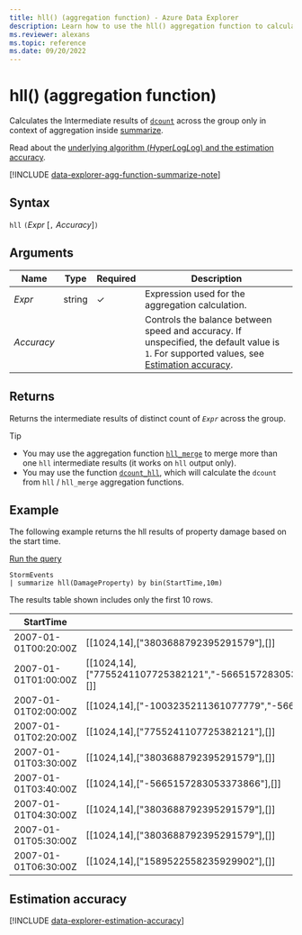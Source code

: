 ```yaml
---
title: hll() (aggregation function) - Azure Data Explorer
description: Learn how to use the hll() aggregation function to calculate the results of the dcount() function in Azure Data Explorer.
ms.reviewer: alexans
ms.topic: reference
ms.date: 09/20/2022
---
```

# hll() (aggregation function)

Calculates the Intermediate results of [`dcount`](dcount-aggfunction.md) across the group only in context of aggregation inside [summarize](summarizeoperator.md).

Read about the [underlying algorithm (*H*yper*L*og*L*og) and the estimation accuracy](#estimation-accuracy).

[!INCLUDE [data-explorer-agg-function-summarize-note](../../includes/data-explorer-agg-function-summarize-note.md)]

## Syntax

`hll` `(`*Expr* [`,` *Accuracy*]`)`

## Arguments

| Name | Type | Required | Description |
|--|--|--|--|
| *Expr* |  string | &check; | Expression used for the aggregation calculation. |
| *Accuracy* |   |   | Controls the balance between speed and accuracy. If unspecified, the default value is `1`. For supported values, see [Estimation accuracy](#estimation-accuracy). |

## Returns

Returns the intermediate results of distinct count of *`Expr`* across the group.

> [!TIP]
>
>- You may use the aggregation function [`hll_merge`](hll-merge-aggfunction.md) to merge more than one `hll` intermediate results (it works on `hll` output only).
>- You may use the function [`dcount_hll`](dcount-hllfunction.md), which will calculate the `dcount` from `hll` / `hll_merge` aggregation functions.

## Example

The following example returns the hll results of property damage based on the start time.

<a href="https://dataexplorer.azure.com/clusters/help/databases/Samples?query=H4sIAAAAAAAAAwsuyS/KdS1LzSsp5qpRKC7NzU0syqxKVcjIydFwScxNTE8NKMovSC0qqdRUSKpUSMrM0wguSSwqCcnMTdUxNMjVBACCSG7CQQAAAA==" target="_blank">Run the query</a>

```kusto
StormEvents
| summarize hll(DamageProperty) by bin(StartTime,10m)
```

The results table shown includes only the first 10 rows.

| StartTime | hll_DamageProperty |
|--|--|
| 2007-01-01T00:20:00Z | [[1024,14],["3803688792395291579"],[]] |
| 2007-01-01T01:00:00Z | [[1024,14],["7755241107725382121","-5665157283053373866","3803688792395291579","-1003235211361077779"],[]] |
| 2007-01-01T02:00:00Z | [[1024,14],["-1003235211361077779","-5665157283053373866","7755241107725382121"],[]] |
| 2007-01-01T02:20:00Z  | [[1024,14],["7755241107725382121"],[]] |
| 2007-01-01T03:30:00Z  | [[1024,14],["3803688792395291579"],[]] |
| 2007-01-01T03:40:00Z | [[1024,14],["-5665157283053373866"],[]] |
| 2007-01-01T04:30:00Z | [[1024,14],["3803688792395291579"],[]] |
| 2007-01-01T05:30:00Z | [[1024,14],["3803688792395291579"],[]] |
| 2007-01-01T06:30:00Z | [[1024,14],["1589522558235929902"],[]] |

## Estimation accuracy

[!INCLUDE [data-explorer-estimation-accuracy](../../includes/data-explorer-estimation-accuracy.md)]

